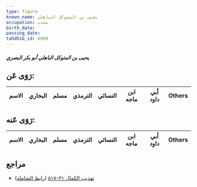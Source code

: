 ```yaml
---
type: figure
known_name: يحيى بن المتوكل الباهلي
occupation: محدث
birth_date:
passing_date:
tahdhib_id: 6909
---
```

##### يحيى بن المتوكل الباهلي أبو بكر البصري

## رَوَى عَن:
| الاسم | البخاري | مسلم | الترمذي | النسائي | ابن ماجه | أبي داود | Others |
| ----- | ------- | ---- | ------- | ------- | -------- | -------- | ------ |
## رَوَى عَنه:
| الاسم | البخاري | مسلم | الترمذي | النسائي | ابن ماجه | أبي داود | Others |
| ----- | ------- | ---- | ------- | ------- | -------- | -------- | ------ |
## مراجع
- [تهذيب الكمال ٣١-٥١٧](obsidian://open?vault=Tahdhib-al-Kamal&file=Figures/٦٩٠٩-يحيى%20بن%20المتوكل%20الباهلي%20أبو%20بكر%20البصري) ([رابط الشاملة](https://shamela.ws/book/3722/17065))